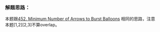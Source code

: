 ### 解题思路：
本题跟[452. Minimum Number of Arrows to Burst Balloons](https://leetcode.com/problems/minimum-number-of-arrows-to-burst-balloons/) 
相同的思路，注意本题[1,2][2,3]不算overlap。